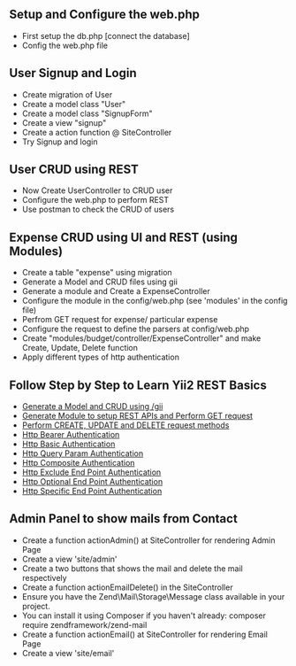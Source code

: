 ## Setup and Configure the web.php
- First setup the db.php [connect the database]
- Config the web.php file

## User Signup and Login
- Create migration of User
- Create a model class "User"
- Create a model class "SignupForm"
- Create a view "signup"
- Create a action function @ SiteController
- Try Signup and login

## User CRUD using REST 
- Now Create UserController to CRUD user
- Configure the web.php to perform REST
- Use postman to check the CRUD of users

## Expense CRUD using UI and REST (using Modules) 
- Create a table "expense" using migration
- Generate a Model and CRUD files using gii
- Generate a module and Create a ExpenseController
- Configure the module in the config/web.php (see 'modules' in the config file)
- Perfrom GET request for expense/ particular expense
- Configure the request to define the parsers at config/web.php
- Create "modules/budget/controller/ExpenseController" and make Create, Update, Delete function
- Apply different types of http authentication
    

## Follow Step by Step to Learn Yii2 REST Basics
- [Generate a Model and CRUD using /gii](https://www.youtube.com/watch?v=OVOy00vdCdY&list=PLMhOp68dQOeaIIuQ6nh-VqjKxmf9RsE18&index=7)
- [Generate Module to setup REST APIs and Perform GET request](https://www.youtube.com/watch?v=1OmNBN5CuUs&list=PLMhOp68dQOeaIIuQ6nh-VqjKxmf9RsE18&index=6)
- [Perform CREATE, UPDATE and DELETE request methods](https://www.youtube.com/watch?v=_4ALKYLvTmY&list=PLMhOp68dQOeaIIuQ6nh-VqjKxmf9RsE18&index=8)
- [Http Bearer Authentication](https://www.youtube.com/watch?v=copVdsoelHw&list=PLMhOp68dQOeaIIuQ6nh-VqjKxmf9RsE18&index=14)
- [Http Basic Authentication](https://www.youtube.com/watch?v=RpkKZVh8UDE&list=PLMhOp68dQOeaIIuQ6nh-VqjKxmf9RsE18&index=17)
- [Http Query Param Authentication](https://www.youtube.com/watch?v=19PCu4qK_WU&list=PLMhOp68dQOeaIIuQ6nh-VqjKxmf9RsE18&index=18)
- [Http Composite Authentication](https://www.youtube.com/watch?v=MPNfnNoaBzo&list=PLMhOp68dQOeaIIuQ6nh-VqjKxmf9RsE18&index=19)
- [Http Exclude End Point Authentication](https://www.youtube.com/watch?v=4eTWJOmqxLI&list=PLMhOp68dQOeaIIuQ6nh-VqjKxmf9RsE18&index=20)
- [Http Optional End Point Authentication](https://www.youtube.com/watch?v=cJCBoK5SeU8&list=PLMhOp68dQOeaIIuQ6nh-VqjKxmf9RsE18&index=21)
- [Http Specific End Point Authentication](https://www.youtube.com/watch?v=mw3MR-x2vTs&list=PLMhOp68dQOeaIIuQ6nh-VqjKxmf9RsE18&index=22)


## Admin Panel to show mails from Contact
- Create a function actionAdmin() at SiteController for rendering Admin Page
- Create a view 'site/admin'
- Create a two buttons that shows the mail and delete the mail respectively
- Create a function actionEmailDelete() in the SiteController 
- Ensure you have the Zend\Mail\Storage\Message class available in your project. 
- You can install it using Composer if you haven't already: composer require zendframework/zend-mail
- Create a function actionEmail() at SiteController for rendering Email Page
- Create a view 'site/email'


